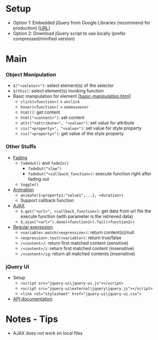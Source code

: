 # Setup
- Option 1: Embedded jQuery from Google Libraries (recommend for production) 
[[URL](https://developers.google.com/speed/libraries)]
- Option 2: Download jQuery script to use locally (prefer compressed/minified version)  

# Main
### Object Manipulation 
- ```$("<seletor>")```: select element(s) of the selector 
- ```$(this)```: select element(s) invoking function 
- Basic manipulation for element 
[[basic-manipulation.html]()]
  - ```click(<function>)``` =  ```onclick```
  - ```hover(<function>)``` = ```onmouseover```
  - ```html()```: get content
  - ```html("<content>")```: set content
  - ```attr("<attribute>", "<value>")```: set value for attribute
  - ```css("<property>", "<value>")```: set value for style property
  - ```css("<property>")```: get value of the style property

### Other Stuffs
- [Fading]() 
  - ```fadeOut()``` and ```fadeIn()```  
    - ```fadeOut("slow")```
    - ```fadeOut("<callback_function>)```: execute function right after fading out
  - ```toggle()```
- [Animation]() 
  - ```animate({<property1:"value1",...}, <duration>)```
  - Support callback function
- [AJAX]() 
  - ```$.get("<url>", <callback_function>)```: get data from url file the execute function (with parameter is the retrieved data)
  - ```$.ajax("<url>").done(<function1>).fail(<function2>)```
- [Regular expression]()
  - ```<variable>.match(<expression>)```: return content(s)/null
  - ```<expression>.test(<variable>)```: return true/false
  - ```/<content>/```: return first matched content (sensitive)
  - ```/<content>/i```: return first matched content (insensitive)
  - ```/<content>/ig```: return all matched contents (insensitive)

### jQuery UI 
- Setup
  - ```<script src="jquery-ui\jquery-ui.js"></script>```
  - ```<script src="jquery-ui\external\jquery\jquery.js"></script>```
  - ```<link rel="stylesheet" href="jquery-ui\jquery-ui.css">```
- [API documentation](https://api.jqueryui.com/)

# Notes - Tips
- AJAX does not work on local files